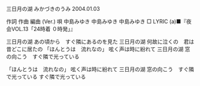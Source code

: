 三日月の湖
みかづきのうみ
2004.01.03


作詞  作曲  編曲 (Ver.)   唄
中島みゆき   中島みゆき       中島みゆき
□ LYRIC (a)■『夜会VOL.13「24時着 ０時発」』

三日月の湖
あの頃から　すぐ隣にあるのを見た
三日月の湖
何故に泣くの　君は昔どこに居たの
「ほんとうは　流れなの」
呟く声は時に紛れて
三日月の湖
窓の向こう　すぐ隣で光っている

「ほんとうは　流れなの」
呟く声は時に紛れて
三日月の湖
窓の向こう　すぐ隣で光っている
すぐ隣で光っている
